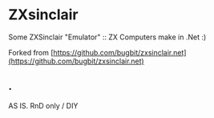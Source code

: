 # ZXsinclair
Some ZXSinclair "Emulator" :: ZX Computers make in .Net :)

Forked from [https://github.com/bugbit/zxsinclair.net](https://github.com/bugbit/zxsinclair.net)

## .
AS IS. RnD only / DIY
